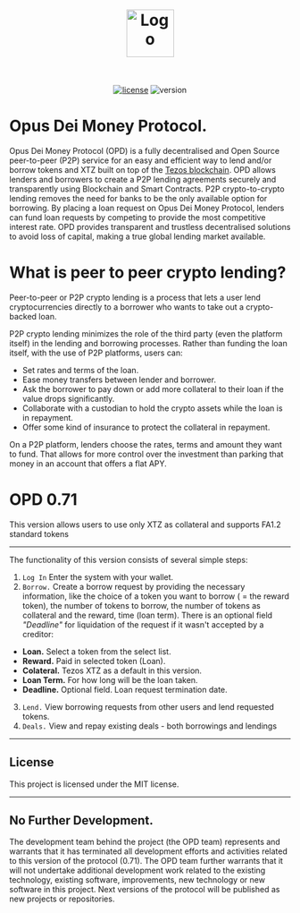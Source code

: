 <h1 align="center">
  <a href="https://opusdei.money/">
    <img src="https://opusdei.money/img/logo.svg" alt="Logo" width="85" height="85">
  </a>
</h1>



<div align="center">
<br />

[![license](https://img.shields.io/github/license/dec0dOS/amazing-github-template.svg?style=flat-square)](LICENSE)
![version](https://img.shields.io/badge/build%20version-0.71-orange)

</div>



# Opus Dei Money Protocol.
Opus Dei Money Protocol (OPD) is a fully decentralised and Open Source peer-to-peer (P2P) service for an easy and efficient way to lend and/or borrow tokens and XTZ built on top of the [Tezos blockchain](https://tezos.com). OPD allows lenders and borrowers to create a P2P lending agreements securely and transparently using Blockchain and Smart Contracts. P2P crypto-to-crypto lending removes the need for banks to be the only available option for borrowing. By placing a loan request on Opus Dei Money Protocol, lenders can fund loan requests by competing to provide the most competitive interest rate. OPD provides transparent and trustless decentralised solutions to avoid loss of capital, making a true global lending market available.


# What is peer to peer crypto lending?
Peer-to-peer or P2P crypto lending is a process that lets a user lend cryptocurrencies directly to a borrower who wants to take out a crypto-backed loan.

P2P crypto lending minimizes the role of the third party (even the platform itself) in the lending and borrowing processes. Rather than funding the loan itself, with the use of P2P platforms, users can:

* Set rates and terms of the loan.
* Ease money transfers between lender and borrower.
* Ask the borrower to pay down or add more collateral to their loan if the value drops significantly.
* Collaborate with a custodian to hold the crypto assets while the loan is in repayment.
* Offer some kind of insurance to protect the collateral in repayment.

On a P2P platform, lenders choose the rates, terms and amount they want to fund. That allows for more control over the investment than parking that money in an account that offers a flat APY.


# OPD 0.71
This version allows users to use only XTZ as collateral and supports FA1.2 standard tokens


---


The functionality of this version consists of several simple steps:


1. `Log In` Enter the system with your wallet. 
2. `Borrow.` Create a borrow request by providing the necessary information, like the choice of a token you want to borrow ( = the reward token), the number of tokens to borrow, the number of tokens as collateral and the reward, time (loan term). There is an optional field *"Deadline"* for liquidation of the request if it wasn't accepted by a creditor:
- **Loan.** Select a token from the select list.
- **Reward.** Paid in selected token (Loan).
- **Colateral.** Tezos XTZ as a default in this version.
- **Loan Term.** For how long will be the loan taken.
- **Deadline.** Optional field. Loan request termination date. 
3. `Lend.` View borrowing requests from other users and lend requested tokens.
4. `Deals.` View and repay existing deals - both borrowings and lendings


---

## License
This project is licensed under the MIT license.

---

## No Further Development. 
The development team behind the project (the OPD team) represents and warrants that it has terminated all development efforts and activities related to this version of the protocol (0.71). The OPD team further warrants that it will not undertake additional development work related to the existing technology, existing software, improvements, new technology or new software in this project. 
Next versions of the protocol will be published as new projects or repositories.
